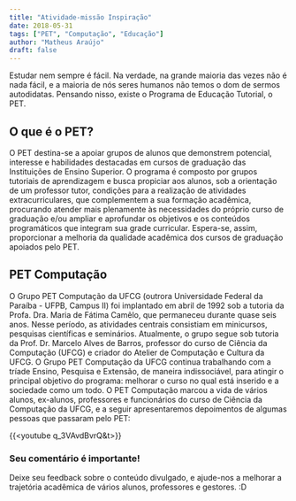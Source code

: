 ```yaml
---
title: "Atividade-missão Inspiração"
date: 2018-05-31
tags: ["PET", "Computação", "Educação"]
author: "Matheus Araújo"
draft: false
---
```


Estudar nem sempre é fácil. Na verdade, na grande maioria das vezes não é nada fácil, e a maioria de nós seres humanos não temos o dom de sermos autodidatas. Pensando nisso, existe o Programa de Educação Tutorial, o PET.

## O que é o PET?

O PET destina-se a apoiar grupos de alunos que demonstrem potencial, interesse e habilidades destacadas em cursos de graduação das Instituições de Ensino Superior. O programa é composto por grupos tutoriais de aprendizagem e busca propiciar aos alunos, sob a orientação de um professor tutor, condições para a realização de atividades extracurriculares, que complementem a sua formação acadêmica, procurando atender mais plenamente às necessidades do próprio curso de graduação e/ou ampliar e aprofundar os objetivos e os conteúdos programáticos que integram sua grade curricular. Espera-se, assim, proporcionar a melhoria da qualidade acadêmica dos cursos de graduação apoiados pelo PET.

## PET Computação

O Grupo PET Computação da UFCG (outrora Universidade Federal da Paraíba - UFPB, Campus II) foi implantado em abril de 1992 sob a tutoria da Profa. Dra. Maria de Fátima Camêlo, que permaneceu durante quase seis anos. Nesse período, as atividades centrais consistiam em minicursos, pesquisas científicas e seminários. Atualmente, o grupo segue sob tutoria da Prof. Dr. Marcelo Alves de Barros, professor do curso de Ciência da Computação (UFCG) e criador do Atelier de Computação e Cultura da UFCG.
O Grupo PET Computação da UFCG continua trabalhando com a tríade Ensino, Pesquisa e Extensão, de maneira indissociável, para atingir o principal objetivo do programa: melhorar o curso no qual está inserido e a sociedade como um todo.
O PET Computação marcou a vida de vários alunos, ex-alunos, professores e funcionários do curso de Ciência da Computação da UFCG, e a seguir apresentaremos depoimentos de algumas pessoas que passaram pelo PET:

{{<youtube q_3VAvdBvrQ&t>}}


### Seu comentário é importante!

Deixe seu feedback sobre o conteúdo divulgado, e ajude-nos a melhorar a trajetória acadêmica de vários alunos, professores e gestores. :D

